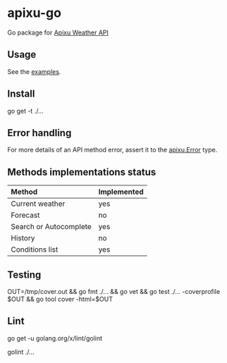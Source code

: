 # apixu-go

Go package for [Apixu Weather API](https://www.apixu.com/api.aspx)

## Usage

See the [examples](./examples/main.go).

## Install
go get -t ./...

## Error handling

For more details of an API method error, assert it to the [apixu.Error](./apixu_error.go) type.

## Methods implementations status

| Method | Implemented
| :-   | :-
| Current weather | yes
| Forecast | no
| Search or Autocomplete | yes
| History | no
| Conditions list | yes

## Testing

OUT=/tmp/cover.out && go fmt ./... && go vet && go test ./... -coverprofile $OUT && go tool cover -html=$OUT

## Lint

go get -u golang.org/x/lint/golint

golint ./...

